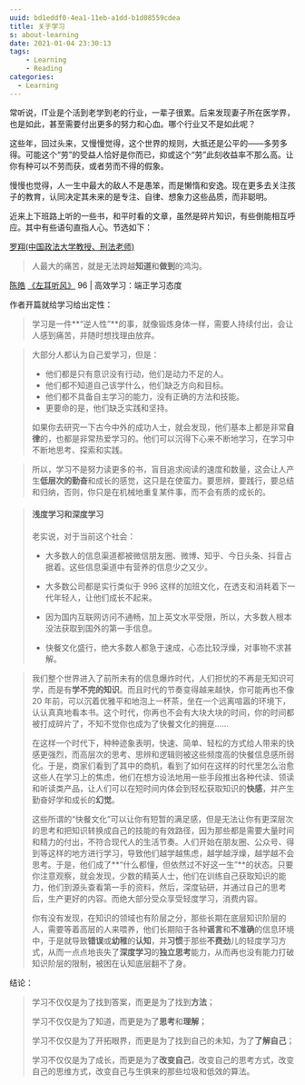 ```yaml
---
uuid: bd1eddf0-4ea1-11eb-a1dd-b1d08559cdea
title: 关于学习
s: about-learning
date: 2021-01-04 23:30:13
tags:
	- Learning
	- Reading
categories:
  - Learning
---
```




常听说，IT业是个活到老学到老的行业，一辈子很累。后来发现妻子所在医学界，也是如此，甚至需要付出更多的努力和心血。哪个行业又不是如此呢？



这些年，回过头来，又慢慢觉得，这个世界的规则，大抵还是公平的——多劳多得。可能这个“劳”的受益人恰好是你而已，抑或这个“劳”此刻收益率不那么高。让你有种可以不劳而获，或者劳而不得的假象。



慢慢也觉得，人一生中最大的敌人不是愚笨，而是懒惰和安逸。现在更多去关注孩子的教育，认同决定其未来的是专注、自律、想象力这些品质，而非聪明。



近来上下班路上听的一些书，和平时看的文章，虽然是碎片知识，有些倒能相互呼应。其中有些语句直指人心。节选如下：



[罗翔(中国政法大学教授、刑法老师)](https://zh.wikipedia.org/wiki/%E7%BD%97%E7%BF%94_(%E6%B3%95%E5%AD%A6%E5%AE%B6))

> 人最大的痛苦，就是无法跨越**知道**和**做到**的鸿沟。



[陈皓](https://coolshell.cn/haoel)  [《左耳听风》](https://time.geekbang.org/column/intro/48) 96 | 高效学习：端正学习态度



作者开篇就给学习给出定性：

> 学习是一件**“逆人性”**的事，就像锻炼身体一样，需要人持续付出，会让人感到痛苦，并随时想找理由放弃。
>
<!-- more -->

> 大部分人都认为自己爱学习，但是：
>
> - 他们都是只有意识没有行动，他们是动力不足的人。
> - 他们都不知道自己该学什么，他们缺乏方向和目标。
> - 他们都不具备自主学习的能力，没有正确的方法和技能。
> - 更要命的是，他们缺乏实践和坚持。
>
> 如果你去研究一下古今中外的成功人士，就会发现，他们基本上都是非常**自律**的，也都是非常热爱学习的。他们可以沉得下心来不断地学习，在学习中不断地思考、探索和实践。



> 所以，学习不是努力读更多的书，盲目追求阅读的速度和数量，这会让人产生**低层次的勤奋**和成长的感觉，这只是在使蛮力。要思辨，要践行，要总结和归纳，否则，你只是在机械地重复某件事，而不会有质的成长的。



> #### 浅度学习和深度学习
>
> 老实说，对于当前这个社会：
>
> - 大多数人的信息渠道都被微信朋友圈、微博、知乎、今日头条、抖音占据着。这些信息渠道中有营养的信息少之又少。
>
> - 大多数公司都是实行类似于 996 这样的加班文化，在透支和消耗着下一代年轻人，让他们成长不起来。
>
> - 因为国内互联网访问不通畅，加上英文水平受限，所以，大多数人根本没法获取到国外的第一手信息。
>
> - 快餐文化盛行，绝大多数人都急于速成，心态比较浮燥，对事物不求甚解。



> 我们整个世界进入了前所未有的信息爆炸时代，人们担忧的不再是无知识可学，而是有**学不完的知识**。而且时代的节奏变得越来越快，你可能再也不像 20 年前，可以沉着优雅平和地泡上一杯茶，坐在一个远离喧嚣的环境下，认认真真地看本书。这个时代，你再也不会有大块大块的时间，你的时间都被打成碎片了，不知不觉你也成为了快餐文化的拥趸……
>
> 在这样一个时代下，种种迹象表明，快速、简单、轻松的方式给人带来的快感更强烈，而高层次的思考、思辨和逻辑则被这些频度高的快餐信息感所弱化。于是，商家们看到了其中的商机，看到了如何在这样的时代里怎么治愈这些人在学习上的焦虑，他们在想方设法地用一些手段推出各种代读、领读和听读类产品，让人们可以在短时间内体会到轻松获取知识的**快感**，并产生勤奋好学和成长的**幻觉**。
>
> 这些所谓的“快餐文化”可以让你有短暂的满足感，但是无法让你有更深层次的思考和把知识转换成自己的技能的有效路径，因为那些都是需要大量时间和精力的付出，不符合现代人的生活节奏。人们开始在朋友圈、公众号、得到等这样的地方进行学习，导致他们越学越焦虑，越学越浮燥，越学越不会思考。于是，他们成了**“什么都懂，但依然过不好这一生”**的状态。只要你注意观察，就会发现，少数的精英人士，他们在训练自己获取知识的能力，他们到源头查看第一手的资料，然后，深度钻研，并通过自己的思考后，生产更好的内容。而绝大部分受众享受轻度学习，消费内容。
>
> 你有没有发现，在知识的领域也有阶层之分，那些长期在底层知识阶层的人，需要等着高层的人来喂养，他们长期陷于各种**谣言**和**不准确**的信息环境中，于是就导致**错误**或**幼稚**的**认知**，并**习惯**于那些**不费劲**儿的轻度学习方式，从而一点点地丧失了**深度学习**的**独立思考**能力，从而再也没有能力打破知识阶层的限制，被困在认知底层翻不了身。



结论：

> 学习不仅仅是为了找到答案，而更是为了找到**方法**；
>
> 学习不仅仅是为了知道，而更是为了**思考**和**理解**；
>
> 学习不仅仅是为了开拓眼界，而更是为了找到自己的未知，为了**了解自己**；
>
> 学习不仅仅是为了成长，而更是为了**改变自己**，改变自己的思考方式，改变自己的思维方式，改变自己与生俱来的那些垃圾和低效的算法。

